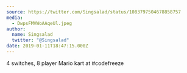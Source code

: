 ```yaml
---
source: https://twitter.com/Singsalad/status/1083797504678858757
media:
  - DwpsFMVWoAAqeUl.jpeg
author:
  name: Singsalad
  twitter: "@Singsalad"
date: 2019-01-11T18:47:15.000Z
---
```


4 switches, 8 player Mario kart at #codefreeze
